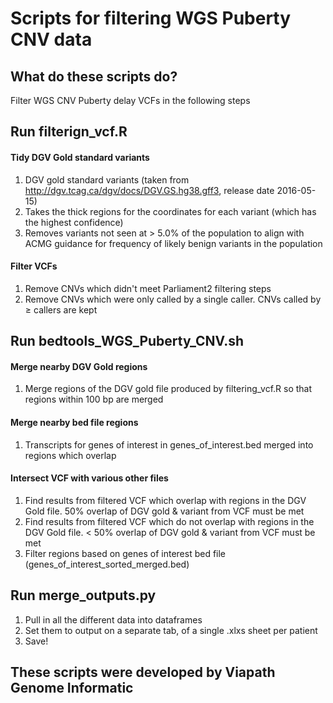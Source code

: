 # Scripts for filtering WGS Puberty CNV data

## What do these scripts do? 

Filter WGS CNV Puberty delay VCFs in the following steps 

## Run filterign_vcf.R

#### Tidy DGV Gold standard variants 
  1) DGV gold standard variants (taken from http://dgv.tcag.ca/dgv/docs/DGV.GS.hg38.gff3, release date 2016-05-15)
  2) Takes the thick regions for the coordinates for each variant (which has the highest confidence)
  3) Removes variants not seen at > 5.0% of the population to align with ACMG guidance for frequency of likely benign variants in the population 
#### Filter VCFs
 1) Remove CNVs which didn't meet Parliament2 filtering steps 
 2) Remove CNVs which were only called by a single caller. CNVs called by ≥ callers are kept


## Run bedtools_WGS_Puberty_CNV.sh
#### Merge nearby DGV Gold regions 
 1) Merge regions of the DGV gold file produced by filtering_vcf.R so that regions within 100 bp are merged 
 
#### Merge nearby bed file regions 
  1) Transcripts for genes of interest in genes_of_interest.bed merged into regions which overlap 


#### Intersect VCF with various other files 
  1) Find results from filtered VCF which overlap with regions in the DGV Gold file. 50% overlap of DGV gold & variant from VCF must be met 
  2) Find results from filtered VCF which do not overlap with regions in the DGV Gold file. < 50% overlap of DGV gold & variant from VCF must be met
  3) Filter regions based on genes of interest bed file (genes_of_interest_sorted_merged.bed)
  
  
## Run merge_outputs.py

1) Pull in all the different data into dataframes 
2) Set them to output on a separate tab, of a single .xlxs sheet per patient 
3) Save!



## These scripts were developed by Viapath Genome Informatic